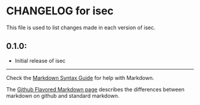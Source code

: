 # CHANGELOG for isec

This file is used to list changes made in each version of isec.

## 0.1.0:

* Initial release of isec

- - -
Check the [Markdown Syntax Guide](http://daringfireball.net/projects/markdown/syntax) for help with Markdown.

The [Github Flavored Markdown page](http://github.github.com/github-flavored-markdown/) describes the differences between markdown on github and standard markdown.
